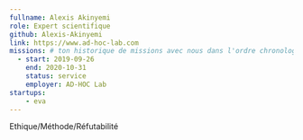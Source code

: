 ```yaml
---
fullname: Alexis Akinyemi
role: Expert scientifique
github: Alexis-Akinyemi
link: https://www.ad-hoc-lab.com
missions: # ton historique de missions avec nous dans l'ordre chronologique. Remplis déjà la première pour commencer !
  - start: 2019-09-26
    end: 2020-10-31
    status: service
    employer: AD-HOC Lab
startups:
    - eva
---
```


Ethique/Méthode/Réfutabilité
